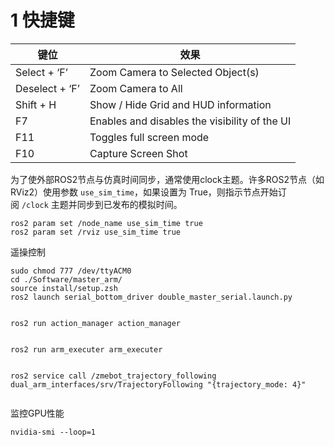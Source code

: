 
# 1 快捷键
| 键位             | 效果                                            |
| -------------- | --------------------------------------------- |
| Select + ‘F’   | Zoom Camera to Selected Object(s)             |
| Deselect + ‘F’ | Zoom Camera to All                            |
| Shift + H      | Show / Hide Grid and HUD information          |
| F7             | Enables and disables the visibility of the UI |
| F11            | Toggles full screen mode                      |
| F10            | Capture Screen Shot                           |

为了使外部ROS2节点与仿真时间同步，通常使用clock主题。许多ROS2节点（如 RViz2）使用参数 `use_sim_time`，如果设置为 True，则指示节点开始订阅 `/clock` 主题并同步到已发布的模拟时间。
```shell
ros2 param set /node_name use_sim_time true
ros2 param set /rviz use_sim_time true
```

遥操控制
```shell
sudo chmod 777 /dev/ttyACM0
cd ./Software/master_arm/
source install/setup.zsh
ros2 launch serial_bottom_driver double_master_serial.launch.py


ros2 run action_manager action_manager


ros2 run arm_executer arm_executer


ros2 service call /zmebot_trajectory_following dual_arm_interfaces/srv/TrajectoryFollowing "{trajectory_mode: 4}"


```

监控GPU性能
```shell
nvidia-smi --loop=1
```




